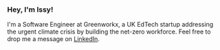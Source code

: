 ### Hey, I'm Issy!

I'm a Software Engineer at Greenworkx,  a UK EdTech startup addressing the urgent climate crisis by building the net-zero workforce. 
Feel free to drop me a message on <a href="https://www.linkedin.com/in/isobelbutler/" target="_blank" rel="noreferrer">LinkedIn</a>.
